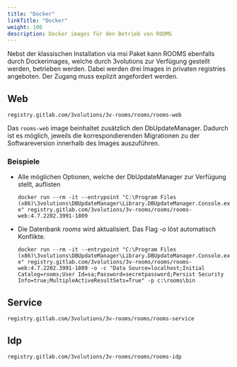 ```yaml
---
title: "Docker"
linkTitle: "Docker"
weight: 100
description: Docker images für den Betrieb von ROOMS
---
```


Nebst der klassischen Installation via msi Paket kann ROOMS ebenfalls durch Dockerimages, welche durch 3volutions zur Verfügung gestellt werden, betrieben werden. Dabei werden drei Images in privaten registries angeboten. Der Zugang muss explizit angefordert werden.

## Web
`registry.gitlab.com/3volutions/3v-rooms/rooms/rooms-web`

Das `rooms-web` image beinhaltet zusätzlich den DbUpdateManager. Dadurch ist es möglich, jeweils die korrespondierenden Migrationen zu der Softwareversion innerhalb des Images auszuführen.

### Beispiele
- Alle möglichen Optionen, welche der DbUpdateManager zur Verfügung stellt, auflisten
  
  `docker run --rm -it --entrypoint "C:\Program Files (x86)\3volutions\DBUpdateManager\Library.DBUpdateManager.Console.exe" registry.gitlab.com/3volutions/3v-rooms/rooms/rooms-web:4.7.2202.3991-1809`

- Die Datenbank _rooms_ wird aktualisiert. Das Flag _-o_ löst automatisch Konflikte. 

  `docker run --rm -it --entrypoint "C:\Program Files (x86)\3volutions\DBUpdateManager\Library.DBUpdateManager.Console.exe" registry.gitlab.com/3volutions/3v-rooms/rooms/rooms-web:4.7.2202.3991-1809 -o -c "Data Source=localhost;Initial Catalog=rooms;User Id=sa;Password=secretpassword;Persist Security Info=true;MultipleActiveResultSets=True" -p c:\rooms\bin`

## Service
`registry.gitlab.com/3volutions/3v-rooms/rooms/rooms-service`


## Idp
`registry.gitlab.com/3volutions/3v-rooms/rooms/rooms-idp`